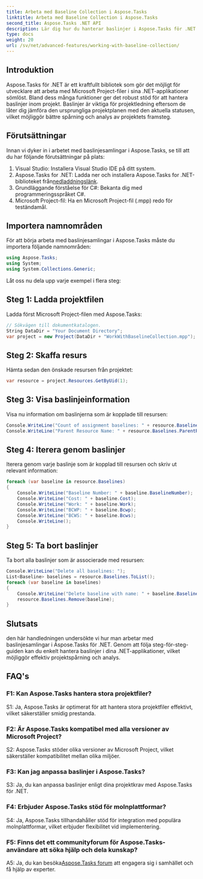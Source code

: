 ```yaml
---
title: Arbeta med Baseline Collection i Aspose.Tasks
linktitle: Arbeta med Baseline Collection i Aspose.Tasks
second_title: Aspose.Tasks .NET API
description: Lär dig hur du hanterar baslinjer i Aspose.Tasks för .NET effektivt. Följ vår omfattande handledning för steg-för-steg-vägledning.
type: docs
weight: 20
url: /sv/net/advanced-features/working-with-baseline-collection/
---
```

## Introduktion

Aspose.Tasks för .NET är ett kraftfullt bibliotek som gör det möjligt för utvecklare att arbeta med Microsoft Project-filer i sina .NET-applikationer sömlöst. Bland dess många funktioner ger det robust stöd för att hantera baslinjer inom projekt. Baslinjer är viktiga för projektledning eftersom de låter dig jämföra den ursprungliga projektplanen med den aktuella statusen, vilket möjliggör bättre spårning och analys av projektets framsteg.

## Förutsättningar

Innan vi dyker in i arbetet med baslinjesamlingar i Aspose.Tasks, se till att du har följande förutsättningar på plats:

1. Visual Studio: Installera Visual Studio IDE på ditt system.
2.  Aspose.Tasks for .NET: Ladda ner och installera Aspose.Tasks for .NET-biblioteket från[nedladdningslänk](https://releases.aspose.com/tasks/net/).
3. Grundläggande förståelse för C#: Bekanta dig med programmeringsspråket C#.
4. Microsoft Project-fil: Ha en Microsoft Project-fil (.mpp) redo för teständamål.

## Importera namnområden

För att börja arbeta med baslinjesamlingar i Aspose.Tasks måste du importera följande namnområden:

```csharp
using Aspose.Tasks;
using System;
using System.Collections.Generic;


```

Låt oss nu dela upp varje exempel i flera steg:

## Steg 1: Ladda projektfilen

Ladda först Microsoft Project-filen med Aspose.Tasks:

```csharp
// Sökvägen till dokumentkatalogen.
String DataDir = "Your Document Directory";
var project = new Project(DataDir + "WorkWithBaselineCollection.mpp");
```

## Steg 2: Skaffa resurs

Hämta sedan den önskade resursen från projektet:

```csharp
var resource = project.Resources.GetByUid(1);
```

## Steg 3: Visa baslinjeinformation

Visa nu information om baslinjerna som är kopplade till resursen:

```csharp
Console.WriteLine("Count of assignment baselines: " + resource.Baselines.Count);
Console.WriteLine("Parent Resource Name: " + resource.Baselines.ParentResource.Get(Rsc.Name));
```

## Steg 4: Iterera genom baslinjer

Iterera genom varje baslinje som är kopplad till resursen och skriv ut relevant information:

```csharp
foreach (var baseline in resource.Baselines)
{
    Console.WriteLine("Baseline Number: " + baseline.BaselineNumber);
    Console.WriteLine("Cost: " + baseline.Cost);
    Console.WriteLine("Work: " + baseline.Work);
    Console.WriteLine("BCWP: " + baseline.Bcwp);
    Console.WriteLine("BCWS: " + baseline.Bcws);
    Console.WriteLine();
}
```

## Steg 5: Ta bort baslinjer

Ta bort alla baslinjer som är associerade med resursen:

```csharp
Console.WriteLine("Delete all baselines: ");
List<Baseline> baselines = resource.Baselines.ToList();
foreach (var baseline in baselines)
{
    Console.WriteLine("Delete baseline with name: " + baseline.BaselineNumber);
    resource.Baselines.Remove(baseline);
}
```

## Slutsats

den här handledningen undersökte vi hur man arbetar med baslinjesamlingar i Aspose.Tasks för .NET. Genom att följa steg-för-steg-guiden kan du enkelt hantera baslinjer i dina .NET-applikationer, vilket möjliggör effektiv projektspårning och analys.

## FAQ's

### F1: Kan Aspose.Tasks hantera stora projektfiler?

S1: Ja, Aspose.Tasks är optimerat för att hantera stora projektfiler effektivt, vilket säkerställer smidig prestanda.

### F2: Är Aspose.Tasks kompatibel med alla versioner av Microsoft Project?

S2: Aspose.Tasks stöder olika versioner av Microsoft Project, vilket säkerställer kompatibilitet mellan olika miljöer.

### F3: Kan jag anpassa baslinjer i Aspose.Tasks?

S3: Ja, du kan anpassa baslinjer enligt dina projektkrav med Aspose.Tasks för .NET.

### F4: Erbjuder Aspose.Tasks stöd för molnplattformar?

S4: Ja, Aspose.Tasks tillhandahåller stöd för integration med populära molnplattformar, vilket erbjuder flexibilitet vid implementering.

### F5: Finns det ett communityforum för Aspose.Tasks-användare att söka hjälp och dela kunskap?

 A5: Ja, du kan besöka[Aspose.Tasks forum](https://forum.aspose.com/c/tasks/15) att engagera sig i samhället och få hjälp av experter.